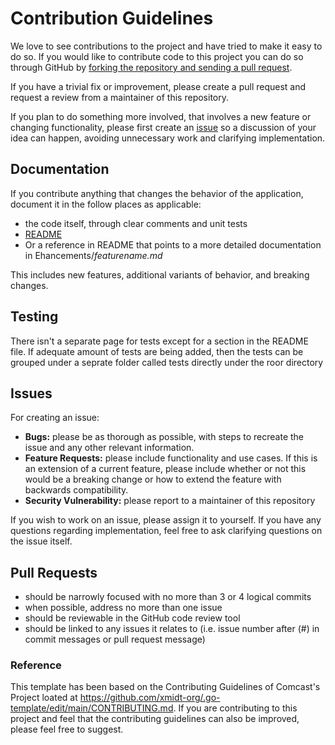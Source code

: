 Contribution Guidelines
=======================

We love to see contributions to the project and have tried to make it easy to 
do so. If you would like to contribute code to this project you can do so 
through GitHub by [forking the repository and sending a pull request](http://gun.io/blog/how-to-github-fork-branch-and-pull-request/).

If you have a trivial fix or improvement, please create a pull request and 
request a review from a maintainer of this repository.

If you plan to do something more involved, that involves a new feature or 
changing functionality, please first create an [issue](#issues) so a discussion of 
your idea can happen, avoiding unnecessary work and clarifying implementation.

Documentation
-------------

If you contribute anything that changes the behavior of the application, 
document it in the follow places as applicable:
* the code itself, through clear comments and unit tests
* [README](README.md)
* Or a reference in README that points to a more detailed documentation in Ehancements/*featurename.md*

This includes new features, additional variants of behavior, and breaking 
changes.

Testing
-------

There isn't a separate page for tests except for a section in the README file. If adequate amount of tests are being added, then the tests can be grouped under a seprate folder called tests directly under the roor directory

Issues
------

For creating an issue:
* **Bugs:** please be as thorough as possible, with steps to recreate the issue 
  and any other relevant information.
* **Feature Requests:** please include functionality and use cases.  If this is 
  an extension of a current feature, please include whether or not this would 
  be a breaking change or how to extend the feature with backwards 
  compatibility.
* **Security Vulnerability:** please report to a maintainer of this repository

If you wish to work on an issue, please assign it to yourself.  If you have any
questions regarding implementation, feel free to ask clarifying questions on 
the issue itself.

Pull Requests
-------------

* should be narrowly focused with no more than 3 or 4 logical commits
* when possible, address no more than one issue
* should be reviewable in the GitHub code review tool
* should be linked to any issues it relates to (i.e. issue number after (#) in commit messages or pull request message)

### Reference
This template has been based on the Contributing Guidelines of Comcast's Project loated at https://github.com/xmidt-org/.go-template/edit/main/CONTRIBUTING.md.
If you are contributing to this project and feel that the contributing guidelines can also be improved, please feel free to suggest.
  
